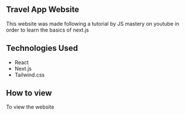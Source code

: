 ## Travel App Website

This website was made following a tutorial by JS mastery on youtube in order to learn the basics of next.js

## Technologies Used

- React
- Next.js
- Tailwind.css

## How to view

To view the website 
